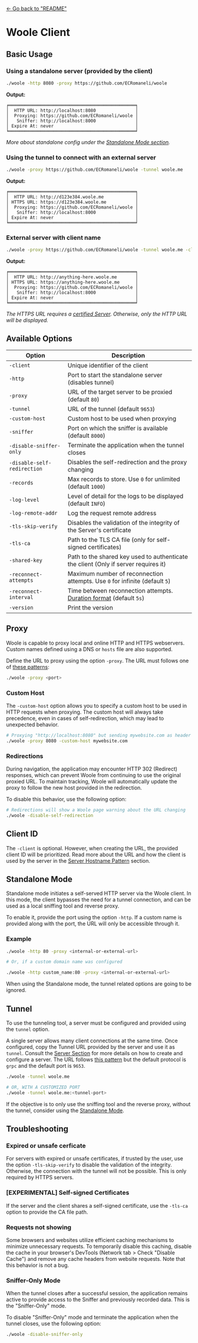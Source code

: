 [<- Go back to "README"](../README.md)

# Woole Client

## Basic Usage

### Using a standalone server (provided by the client)

```sh
./woole -http 8080 -proxy https://github.com/ECRomaneli/woole
```

**Output:**

```
╒════════════════════════════════════════════════╕
│  HTTP URL: http://localhost:8080               │
│  Proxying: https://github.com/ECRomaneli/woole │
│   Sniffer: http://localhost:8000               │
│ Expire At: never                               │
╘════════════════════════════════════════════════╛
```
*More about standalone config under the [Standalone Mode section](#standalone-mode).*

### Using the tunnel to connect with an external server

```sh
./woole -proxy https://github.com/ECRomaneli/woole -tunnel woole.me
```

**Output:**

```
╒════════════════════════════════════════════════╕
│  HTTP URL: http://d123e384.woole.me            │
│ HTTPS URL: https://d123e384.woole.me           │
│  Proxying: https://github.com/ECRomaneli/woole │
│   Sniffer: http://localhost:8000               │
│ Expire At: never                               │
╘════════════════════════════════════════════════╛
```

### External server with client name

```sh
./woole -proxy https://github.com/ECRomaneli/woole -tunnel woole.me -client anything-here
```

**Output:**

```
╒════════════════════════════════════════════════╕
│  HTTP URL: http://anything-here.woole.me       │
│ HTTPS URL: https://anything-here.woole.me      │
│  Proxying: https://github.com/ECRomaneli/woole │
│   Sniffer: http://localhost:8000               │
│ Expire At: never                               │
╘════════════════════════════════════════════════╛
```

*The HTTPS URL requires a [certified Server](server.md#using-https). Otherwise, only the HTTP URL will be displayed.*

## Available Options

| Option                      | Description                                                                 |
|-----------------------------|-----------------------------------------------------------------------------|
| `-client`                   | Unique identifier of the client                                             |
| `-http`                     | Port to start the standalone server (disables tunnel)                       |
| `-proxy`                    | URL of the target server to be proxied (default `80`)                       |
| `-tunnel`                   | URL of the tunnel (default `9653`)                                          |
| `-custom-host`              | Custom host to be used when proxying                                        |
| `-sniffer`                  | Port on which the sniffer is available (default `8000`)                     |
| `-disable-sniffer-only`     | Terminate the application when the tunnel closes                            |
| `-disable-self-redirection` | Disables the self-redirection and the proxy changing                        |
| `-records`                  | Max records to store. Use `0` for unlimited (default `1000`)                |
| `-log-level`                | Level of detail for the logs to be displayed (default `INFO`)               |
| `-log-remote-addr`          | Log the request remote address                                              |
| `-tls-skip-verify`          | Disables the validation of the integrity of the Server's certificate        |
| `-tls-ca`                   | Path to the TLS CA file (only for self-signed certificates)                 |
| `-shared-key`               | Path to the shared key used to authenticate the client (Only if server requires it) |
| `-reconnect-attempts`       | Maximum number of reconnection attempts. Use `0` for infinite (default `5`) |
| `-reconnect-interval`       | Time between reconnection attempts. [Duration format](special-types.md#duration-format) (default `5s`) |
| `-version`                  | Print the version                                                           |

## Proxy

Woole is capable to proxy local and online HTTP and HTTPS webservers. Custom names defined using a DNS or `hosts` file are also supported.

Define the URL to proxy using the option `-proxy`. The URL must follows one of [these patterns](special-types.md#url-patterns):

```sh
./woole -proxy <port>
```

### Custom Host

The `-custom-host` option allows you to specify a custom host to be used in HTTP requests when proxying. The custom host will always take precedence, even in cases of self-redirection, which may lead to unexpected behavior.

```sh
# Proxying "http://localhost:8080" but sending mywebsite.com as header
./woole -proxy 8080 -custom-host mywebsite.com
```

### Redirections

During navigation, the application may encounter HTTP 302 (Redirect) responses, which can prevent Woole from continuing to use the original proxied URL. To maintain tracking, Woole will automatically update the proxy to follow the new host provided in the redirection.

To disable this behavior, use the following option:


```sh
# Redirections will show a Woole page warning about the URL changing
./woole -disable-self-redirection
```


## Client ID

The `-client` is optional. However, when creating the URL, the provided client ID will be prioritized.
Read more about the URL and how the client is used by the server in the [Server Hostname Pattern](special-types.md#hostname-pattern) section.

## Standalone Mode

Standalone mode initiates a self-served HTTP server via the Woole client. In this mode, the client bypasses the need for a tunnel connection, and can be used as a local sniffing tool and reverse proxy. 

To enable it, provide the port using the option `-http`. If a custom name is provided along with the port, the URL will only be accessible through it.

### Example

```sh
./woole -http 80 -proxy <internal-or-external-url>

# Or, if a custom domain name was configured

./woole -http custom_name:80 -proxy <internal-or-external-url>
```

When using the Standalone mode, the tunnel related options are going to be ignored.

## Tunnel

To use the tunneling tool, a server must be configured and provided using the `tunnel` option.

A single server allows many client connections at the same time. Once configured, copy the Tunnel URL provided by the server and use it as `tunnel`. Consult the [Server Section](server.md) for more details on how to create and configure a server. The URL follows [this pattern](special-types.md##url-patterns) but the default protocol is `grpc` and the default port is `9653`.

```sh
./woole -tunnel woole.me

# OR, WITH A CUSTOMIZED PORT
./woole -tunnel woole.me:<tunnel-port>
```

If the objective is to only use the sniffing tool and the reverse proxy, without the tunnel, consider using the [Standalone Mode](#standalone-mode).

## Troubleshooting

### Expired or unsafe cerficate

For servers with expired or unsafe certificates, if trusted by the user, use the option `-tls-skip-verify` to disable the validation of the integrity. Otherwise, the connection with the tunnel will not be possible. This is only required by HTTPS servers.

### [EXPERIMENTAL] Self-signed Certificates

If the server and the client shares a self-signed certificate, use the `-tls-ca` option to provide the CA file path.

### Requests not showing

Some browsers and websites utilize efficient caching mechanisms to minimize unnecessary requests. To temporarily disable this caching, disable the cache in your browser's DevTools (Network tab > Check "Disable Cache") and remove any cache headers from website requests. Note that this behavior is not a bug.

### Sniffer-Only Mode

When the tunnel closes after a successful session, the application remains active to provide access to the Sniffer and previously recorded data. This is the "Sniffer-Only" mode.

To disable "Sniffer-Only" mode and terminate the application when the tunnel closes, use the following option:

```sh
./woole -disable-sniffer-only
```

